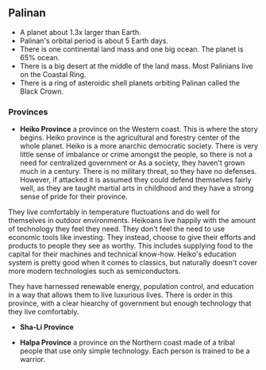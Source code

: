 
## Palinan
- A planet about 1.3x larger than Earth. 
- Palinan's orbital period is about 5 Earth days.
- There is one continental land mass and one big ocean. The planet is 65% ocean.
- There is a big desert at the middle of the land mass. Most Palinians live on the Coastal Ring.
- There is a ring of asteroidic shell planets orbiting Palinan called the Black Crown.
	
### Provinces
- **Heiko Province** 
a province on the Western coast. This is where the story begins. 
Heiko province is the agricultural and forestry center of the whole planet. Heiko is a more anarchic democratic society. There is very little sense of imbalance or crime amongst the people, so there is not a need for centralized government or  As a society, they haven't grown much in a century. There is no military threat, so they have no defenses. However, if attacked it is assumed they could defend themselves fairly well, as they are taught martial arts in childhood and they have a strong sense of pride for their province. 


They live comfortably in temperature fluctuations and do well for themselves in outdoor environments. Heikoans live happily with the amount of technology they feel they need. They don't feel the need to use economic tools like investing. They instead, choose to give their efforts and products to people they see as worthy. This includes supplying food to the capital for their machines and technical know-how. Heiko's education system is pretty good when it comes to classics, but naturally doesn't cover more modern technologies such as semiconductors.



They have harnessed renewable energy, population control, and education in a way that allows them to live luxurious lives. There is order in this province, with a clear hiearchy of government but enough technology that they live comfortably. 

- **Sha-Li Province** 


- **Halpa Province** 
a province on the Northern coast made of a tribal people that use only simple technology. Each person is trained to be a warrior.
		

